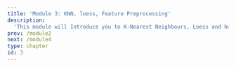 ```yaml
---
title: 'Module 3: KNN, loess, Feature Preprocessing'
description:
  'This module will Introduce you to K-Nearest Neighbours, Loess and how to preprocess features before training your model.'
prev: /module2
next: /module4
type: chapter
id: 3
---
```

